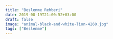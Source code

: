```yaml
---
title: "Beslenme Rehberi"
date: 2019-08-19T21:00:52+03:00
draft: false
image: "animal-black-and-white-lion-4260.jpg"
tags: ["Beslenme"]
---
```


